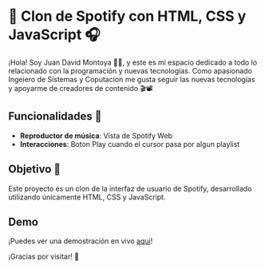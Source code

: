 # 🎵 Clon de Spotify con HTML, CSS y JavaScript 🎧

¡Hola! Soy Juan David Montoya 👨‍💻, y este es mi espacio dedicado a todo lo relacionado con la programación y nuevas tecnologias. Como apasionado Ingeiero de Sistemas y Coputacion me gusta seguir las nuevas tecnologías y apoyarme de creadores de contenido 🎬📽️

## Funcionalidades 🌟

- **Reproductor de música**: Vista de Spotify Web
- **Interacciones**: Boton Play cuando el cursor pasa por algun playlist

## Objetivo 🎯

Este proyecto es un clon de la interfaz de usuario de Spotify, desarrollado utilizando únicamente HTML, CSS y JavaScript.

## Demo
¡Puedes ver una demostración en vivo [aqui](https://juandavid631.github.io/Clones_App-s/Spotify/index.html)!

¡Gracias por visitar! 👋
